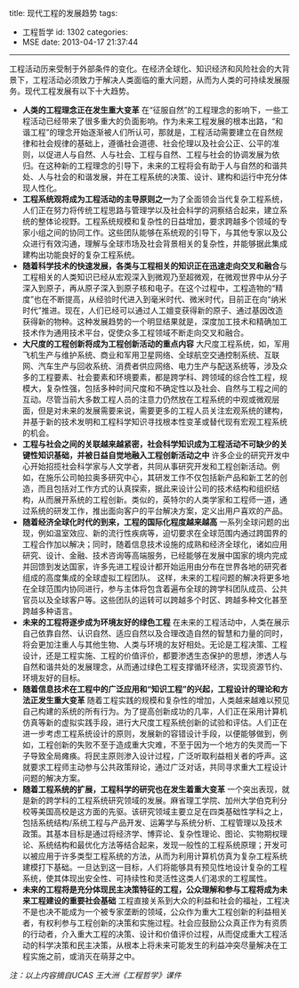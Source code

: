 title: 现代工程的发展趋势
tags:
  - 工程哲学
id: 1302
categories:
  - MSE
date: 2013-04-17 21:37:44
---

工程活动历来受制于外部条件的变化。在经济全球化、知识经济和风险社会的大背景下，工程活动必须致力于解决人类面临的重大问题，从而为人类的可持续发展服务。现代工程发展有以下十大趋势。

*   **人类的工程理念正在发生重大变革** 在“征服自然”的工程理念的影响下，一些工程活动已经带来了很多重大的负面影响。作为未来工程发展的根本出路，“和谐工程”的理念开始逐渐被人们所认可，那就是，工程活动需要建立在自然规律和社会规律的基础上，遵循社会道德、社会伦理以及社会公正、公平的准则，以促进人与自然、人与社会、工程与自然、工程与社会的协调发展为依归。在这种新的工程理念的引导下，未来的工程将会有助于人与自然的和谐共处、人与社会的和谐发展，并在工程系统的决策、设计、建构和运行中充分体现人性化。
*   **工程系统观将成为工程活动的主导原则之一**为了全面领会当代复杂工程系统，人们正在努力将传统工程思路与管理学以及社会科学的洞察结合起来，建立系统的整体论视野。工程系统规模和复杂性的日益增加，要求跨越多个领域的专家小组之间的协同工作。这些团队能够在系统观的引导下，与其他专家以及公众进行有效沟通，理解与全球市场及社会背景相关的复杂性，并能够据此集成建构出功能良好的复杂工程系统。
*   **随着科学技术的快速发展，各类与工程相关的知识正在迅速走向交叉和融合**与工程相关的人类知识已经从宏观深入到微观乃至超微观，在微观世界中从分子深入到原子，再从原子深入到原子核和电子。在这个过程中，工程造物的“精度”也在不断提高，从经验时代进入到毫米时代、微米时代，目前正在向“纳米时代”推进。现在，人们已经可以通过人工嬗变获得新的原子、通过基因改造获得新的物种。这种发展趋势的一个明显结果就是，深度加工技术和精确加工技术作为通用技术平台，促使众多工程领域不断走向交叉和融合。
*   **大尺度的工程创新将成为工程创新活动的重点内容** 大尺度工程系统，如，军用飞机生产与维护系统、商业和军用卫星网络、全球航空交通控制系统、互联网、汽车生产与回收系统、消费者供应网络、电力生产与配送系统等，涉及众多的工程要素、社会要素和环境要素，都是跨学科、跨领域的综合性工程，规模大，复杂性强，包括多种时间尺度和不确定性以及社会、自然与工程之间的互动。尽管当前大多数工程人员的注意力仍然放在工程系统的中观或微观层面，但是对未来的发展需要来说，需要更多的工程人员关注宏观系统的建构，并基于新的技术发明和工程科学知识寻找根本性变革或替代现有宏观工程系统的机会。
*   **工程与社会之间的关联越来越紧密，社会科学知识成为工程活动不可缺少的关键性知识基础，并被日益自觉地融入工程创新活动之中** 许多企业的研究开发中心开始招揽社会科学家与人文学者，共同从事研究开发和工程创新活动。例如，在施乐公司帕拉奥多研究中心，其研发工作不仅包括新产品和新工艺的创造，而且包括对工作方式的认真探索，据此来设计公司的技术结构和组织结构，从而展开系统的工程创新。类似的，英特尔的人类学家和工程师一道，通过系统的研发工作，推出面向客户的平台解决方案，定义出用户喜欢的产品。
*   **随着经济全球化时代的到来，工程的国际化程度越来越高** 一系列全球问题的出现，例如温室效应、新的流行性疾病等，迫切要求在全球范围内通过跨国界的工程合作加以解决；同时，随着信息技术设施的成熟和经济全球化，诸如应用研究、设计、金融、技术咨询等高端服务，已经能够在发展中国家的境内完成并回馈到发达国家，许多先进工程设计都开始运用由分布在世界各地的研究者组成的高度集成的全球虚拟工程团队。 这样，未来的工程问题的解决将更多地在全球范围内协同进行，参与主体将包含着遍布全球的跨学科团队成员、公共官员以及全球客户等。这些团队的运转可以跨越多个时区、跨越多种文化甚至跨越多种语言。
*   **未来的工程将逐步成为环境友好的绿色工程** 在未来的工程活动中，人类在展示自己依靠自然、认识自然、适应自然以及合理改造自然的智慧和力量的同时，将会更加注重人与其他生物、人类与环境的友好相处。无论是工程决策、工程设计，还是工程实施、工程的价值评价，都要渗透生态保护的思想，渗透人与自然和谐共处的发展理念，从而通过绿色工程支撑循环经济，实现资源节约、环境友好的目标。
*   **随着信息技术在工程中的广泛应用和“知识工程”的兴起，工程设计的理论和方法正发生重大变革** 随着工程实践的规模和复杂性的增加，人类越来越难以预见自己构建的系统的所有行为。为了提高创新成功的几率，人们正在采用计算机仿真等新的虚拟实践手段，进行大尺度工程系统创新的试验和评估。人们正在进一步考虑工程系统设计的原则，发展新的容错设计手段，以便能够做到，例如，工程创新的失败不至于造成重大灾难，不至于因为一个地方的失灵而一下子导致全局瘫痪。将民主原则渗入设计过程，广泛听取利益相关者的呼声。这就要求工程师主动参与公共政策辩论，通过广泛对话，共同寻求重大工程设计问题的解决方案。
*   **随着工程系统的扩展，工程科学的研究也在发生着重大变革** 一个突出表现，就是新的跨学科的工程系统研究领域的发展。麻省理工学院、加州大学伯克利分校等美国高校是这方面的先驱。该研究领域主要立足在四类基础性学科之上，包括系统结构/系统工程与产品开发、运筹学与系统分析、工程管理以及技术政策。其基本目标是通过将经济学、博弈论、复杂性理论、图论、实物期权理论、系统结构和最优化方法等结合起来，发现一般性的工程系统原理；开发可以被应用于许多类型工程系统的方法，从而为利用计算机仿真为复杂工程系统建模打下基础。一旦达到这一目标，人们将能够具有预见性地设计复杂的工程系统，使其体现出安全性、可持续性和灵活性这类人们渴求的工程属性。
*   **未来的工程将是充分体现民主决策特征的工程，公众理解和参与工程将成为未来工程建设的重要社会基础** 工程直接关系到大众的利益和社会的福祉，工程决不是也决不能成为一个被专家垄断的领域，公众作为重大工程创新的利益相关者，有权利参与工程创新的决策和实施过程。社会应鼓励公众真正作为有资质的行动者，介入重大工程的决策、设计和价值评价过程，从而促成重大工程活动的科学决策和民主决策，从根本上将未来可能发生的利益冲突尽量解决在工程实施之前，或消灭在萌芽之中。

_注：以上内容摘自UCAS 王大洲《工程哲学》课件_